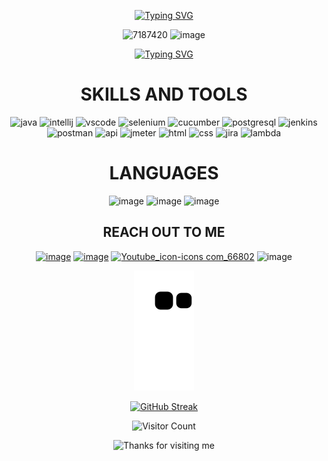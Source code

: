 
<div align="center">

[![Typing SVG](https://readme-typing-svg.demolab.com?font=Knewave&size=52&duration=3200&pause=500&color=D80000&center=true&vCenter=true&width=650&height=110&lines=Welcome;Ho%C5%9F+geldin;%D0%94%D0%BE%D0%B1%D1%80%D0%B5+%D0%B4%D0%BE%D1%88%D0%BB%D0%B8;Willkommen;Bienvenue;%D0%94%D0%BE%D0%B1%D1%80%D0%BE+%D0%BF%D0%BE%D0%B6%D0%B0%D0%BB%D0%BE%D0%B2%D0%B0%D1%82%D1%8C;Bem-vindo;%D9%85%D8%B1%D8%AD%D8%A8%D8%A7%D9%8B;%D8%AE%D9%88%D8%B4+%D8%A2%D9%85%D8%AF%DB%8C;%CE%BA%CE%B1%CE%BB%CF%89%CF%82+%CE%97%CE%A1%CE%98%CE%91%CE%A4%CE%95;%E3%81%84%E3%82%89%E3%81%A3%E3%81%97%E3%82%83%E3%81%84%E3%81%BE%E3%81%9B;%E6%AC%A2%E8%BF%8E;%ED%99%98%EC%98%81;%D7%91%D7%A8%D7%95%D7%9A+%D7%94%D7%91%D7%90)](https://git.io/typing-svg)
  
![7187420](https://user-images.githubusercontent.com/117115257/224334999-34d0a3e8-e4a9-464d-9dc0-17dc46dd1435.png)
![image](https://user-images.githubusercontent.com/117115257/220744374-942c2a52-b0c2-4e09-b418-31ef1d1a549b.png)

[![Typing SVG](https://readme-typing-svg.demolab.com?font=Knewave&size=48&duration=4400&pause=800&color=2DCF19&center=true&vCenter=true&width=900&height=110&lines=Good+to+see+you+here;My+name+is+Baran;I+am+from+Turkiye;I+am+a+Software+Test+Engineer;Manual+and+Automation+Testing)](https://git.io/typing-svg)



# SKILLS AND TOOLS
![java](https://user-images.githubusercontent.com/117115257/224331539-48e0f6c8-3dc3-46a5-940e-f6343c9c8558.png)
![intellij](https://user-images.githubusercontent.com/117115257/215229510-bf20882d-ccb7-4931-9d2b-744ff16ebabd.png)
![vscode](https://user-images.githubusercontent.com/117115257/224325986-f7e9812b-4752-4cf8-a584-136439a05243.png)
![selenium](https://user-images.githubusercontent.com/117115257/215229272-c5073ad6-6128-4243-9c50-8f6246437378.png)
![cucumber](https://user-images.githubusercontent.com/117115257/224326467-5b71a44c-734e-42a2-9378-552be325f82b.png)
![postgresql](https://user-images.githubusercontent.com/117115257/224331359-a9567637-39d8-4e20-a7d9-cb18a2af1f41.png)
![jenkins](https://user-images.githubusercontent.com/117115257/224326647-c0d131a3-25b9-4669-a1bd-eb476913d384.png)
![postman](https://user-images.githubusercontent.com/117115257/223832988-579f92c0-c223-47bb-92fa-471f20c1c6bb.png)
![api](https://user-images.githubusercontent.com/117115257/224330123-451a6c2b-7571-4294-8a6c-1b262d8db143.png)
![jmeter](https://user-images.githubusercontent.com/117115257/224331825-d0214bd0-c424-4886-873e-262f52c66007.png)
![html](https://user-images.githubusercontent.com/117115257/215229547-4993d9b9-c3a4-4cb7-9e11-5841fab8df92.png)
![css](https://user-images.githubusercontent.com/117115257/215229591-a7568c77-7672-4419-b42f-f3042c6084be.png)
![jira](https://user-images.githubusercontent.com/117115257/217906616-718205cf-fe1f-448d-bd5f-45ae4bdc22e1.png)
![lambda](https://user-images.githubusercontent.com/117115257/215232369-18556c67-8216-49e7-a419-4c62a5748dbb.png)

  

# LANGUAGES
![image](https://user-images.githubusercontent.com/117115257/215275583-0fcc0aa3-5e62-4a86-8e04-babc065acad1.png)
![image](https://user-images.githubusercontent.com/117115257/215275533-984afd93-2c45-4949-a9d5-4f3670987e1e.png)
![image](https://user-images.githubusercontent.com/117115257/215275550-3c3de41a-5ab1-4d54-9e65-624112d6333d.png)


  
## REACH OUT TO ME
<a href="https://www.linkedin.com/in/barandoganbas/">![image](https://user-images.githubusercontent.com/117115257/215230356-bae270fe-0902-4285-a864-1e68c2008318.png)</a>
  <a href="https://www.instagram.com/baran.the.wanderer/">![image](https://user-images.githubusercontent.com/117115257/215274344-40dd1c79-fa35-462f-bb3b-e787267b95ea.png)</a>
  <a href="https://www.youtube.com/@birtesteringunlugu/featured">![Youtube_icon-icons com_66802](https://user-images.githubusercontent.com/117115257/227064624-74208046-227d-4671-81e8-2d47eb5769bb.png)</a>
![image](https://user-images.githubusercontent.com/117115257/215233801-f70d7706-da8d-4a0b-96fa-7c0f60debea4.png)


  
![QA Engineer and Development](https://raw.githubusercontent.com/BaranDoganbas/BaranDoganbas/5378aac13c3597cc48d3dee521788029f3d84630/github-contribution-grid-snake.svg)


[![GitHub Streak](https://streak-stats.demolab.com?user=BaranDoganbas&theme=vision-friendly-dark&hide_border=true)](https://git.io/streak-stats)


![Visitor Count](https://profile-counter.glitch.me/barandoganbas/count.svg)


<img height="120" alt="Thanks for visiting me" width="100%" src="https://raw.githubusercontent.com/BrunnerLivio/brunnerlivio/master/images/marquee.svg" />

  </div>

  <!---
<a href="https://imgbox.com/9ofQNqqm" target="_blank"><img src="https://images2.imgbox.com/b0/6b/9ofQNqqm_o.gif" alt="image host"/></a>
  
<a href="https://imgbox.com/EDrwlnE1" target="_blank"><img src="https://images2.imgbox.com/08/87/EDrwlnE1_o.gif" alt="image host"/></a>
  #
<a href="https://imgbox.com/DJ1I3VIO" target="_blank"><img src="https://images2.imgbox.com/a3/fb/DJ1I3VIO_o.gif" alt="image host"/></a>
  
<a href="https://imgbox.com/ddyp7aiI" target="_blank"><img src="https://images2.imgbox.com/0d/48/ddyp7aiI_o.gif" alt="image host"/></a>
  
<a href="https://imgbox.com/ZaZiM96E" target="_blank"><img src="https://images2.imgbox.com/73/60/ZaZiM96E_o.gif" alt="image host"/></a>
  #
--->
